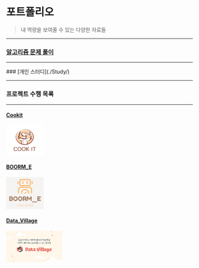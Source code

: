 # 포트폴리오
> 내 역량을 보여줄 수 있는 다양한 자료들

---

### [알고리즘 문제 풀이](./Algorithm)

<hr>
### [개인 스터디](./Study/)

---

### 프로젝트 수행 목록

---


#### [Cookit](./Projects/Cookit)

<img src="./Pictures/COOK_IT_LOGO.jpg" alt="img" width = "20%" />

#### [BOORM_E](./Projects/BOORM_E)

<img src="./Pictures/BOORM_E_LOGO.png" alt="img" width = "20%" />

#### [Data_Village](./Projects/Data_Village)

<img src="./Pictures/Data_Village_LOGO.jpg" alt="img" width = "30%" />



